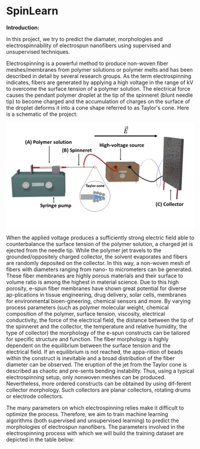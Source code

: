 # SpinLearn

**Introduction:**

In this project, we try to predict the diamater, morphologies and electrospinnability of electrospun nanofibers using supervised and unsupervised techniques.

Electrospinning is a powerful method to produce non-woven fiber meshes/membranes from polymer solutions or polymer melts and has been described in detail by several research groups. As the term electrospinning indicates, fibers are generated by applying a high voltage in the range of kV to overcome the surface tension of a polymer solution. The electrical force causes the pendant polymer droplet at the tip of the spinneret (blunt needle tip) to become charged and the accumulation of charges on the surface of the droplet deforms it into a cone shape referred to as Taylor's cone. Here is a schematic of the project:

<img src="https://github.com/JeanSchoeller/SpinLearn/blob/main/images/Figure1.png" alt="Electrospinning setup"/>

When the applied voltage produces a sufficiently strong electric field able to counterbalance the surface tension of the polymer solution, a charged jet is ejected from the needle tip. While the polymer jet travels to the grounded/oppositely charged collector, the solvent evaporates and fibers are randomly deposited on the collector. In this way, a non-woven mesh of fibers with diameters ranging from nano- to micrometers can be generated. These fiber membranes are highly porous materials and their surface to volume ratio is among the highest in material science. Due to this high porosity, e-spun fiber membranes have shown great potential for diverse ap-plications in tissue engineering, drug delivery, solar cells, membranes for environmental bioen-gineering, chemical sensors and more.
By varying process parameters (such as polymer molecular weight, chemical composition of the polymer, surface tension, viscosity, electrical conductivity, the force of the electrical field, the distance between the tip of the spinneret and the collector, the temperature and relative humidity, the type of collector) the morphology of the e-spun constructs can be tailored for specific structure and function. The fiber morphology is highly dependent on the equilibrium between the surface tension and the electrical field. If an equilibrium is not reached, the appa-rition of beads within the construct is inevitable and a broad distribution of the fiber diameter can be observed. The eruption of the jet from the Taylor cone is described as chaotic and pre-sents bending instability. Thus, using a typical electrospinning setup, only nonwoven meshes can be produced. Nevertheless, more ordered constructs can be obtained by using dif-ferent collector morphology. Such collectors are planar collectors, rotating drums or electrode collectors.

The many parameters on which electrospinning relies make it difficult to optimize the process. Therefore, we aim to train machine learning algorithms (both supervised and unsupervised learning) to predict the morphologies of electrospun nanofibers. The parameters involved in the electrospinning process with which we will build the training dataset are depicted in the table below:




